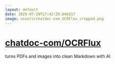 ```yaml
---
layout: default
date: 2025-07-10T17:42:28.046317
image: assets/chatdoc-com_OCRFlux_cropped.png
---
```


# [chatdoc-com/OCRFlux](https://github.com/chatdoc-com/OCRFlux)

turns PDFs and images into clean Markdown with AI
